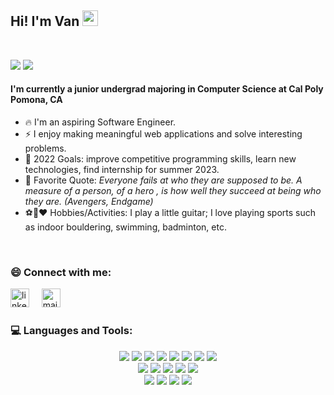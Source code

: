 ## Hi! I'm Van <img src="https://media.giphy.com/media/hvRJCLFzcasrR4ia7z/giphy.gif" width="25px">

<br>

[![](https://img.shields.io/badge/LinkedIn-VanHuynh-blue)](https://www.linkedin.com/in/vanthuynh/)
[![](https://img.shields.io/badge/Email-vthuynh@cpp.edu-red)](mailto:vthuynh@cpp.edu)

#### I'm currently a junior undergrad majoring in Computer Science at Cal Poly Pomona, CA

- 🔥 I'm an aspiring Software Engineer.
- ⚡ I enjoy making meaningful web applications and solve interesting problems.
- 🎯 2022 Goals: improve competitive programming skills, learn new technologies, find internship for summer 2023.
- 🌱 Favorite Quote: _Everyone fails at who they are supposed to be. A measure of a person, of a hero
, is how well they succeed at being who they are. (Avengers, Endgame)_
- ⚽🎸❤️ Hobbies/Activities: I play a little guitar; I love playing sports such as indoor bouldering, swimming, badminton, etc.

<br />

### 😄 Connect with me:

<a href="https://www.linkedin.com/in/vanthuynh/"><img src="https://www.vectorlogo.zone/logos/linkedin/linkedin-icon.svg" width="30px" alt="linkedin"></a>
&nbsp; &nbsp;
<a href="mailto:htvan228@gmail.com"><img src="https://www.vectorlogo.zone/logos/gmail/gmail-icon.svg" width="30px" alt="mail"></a>
&nbsp; &nbsp;

<!-- github stats modal -->
<!-- <p align="center">
  <a href="https://github.com/vanthuynh"><img src="https://github-readme-stats.vercel.app/api?username=vanthuynh&hide_border=true&show_icons=true" alt="vanthuynh's github stats"></a>
</p> -->

### 💻 Languages and Tools:

<p align="center">
<img src="https://img.shields.io/badge/C++-%2300599C.svg?style=flat-square&logo=c%2B%2B&logoColor=white"/>
<img src="https://img.shields.io/badge/Java-%23ED8B00.svg?style=flat-square&logo=java&logoColor=white"/>
<img src="https://img.shields.io/badge/Python-3670A0?style=flat-square&logo=python&logoColor=ffdd54"/>
<img src="https://img.shields.io/badge/HTML5%20-282C34.svg?&style=flat-square&logo=html5&logoColor=red"/>
 <img src="https://img.shields.io/badge/CSS3%20-282C34.svg?&style=flat-square&logo=css3&logoColor=blue"/>
 <img src="https://img.shields.io/badge/Javascript%20-%23323330.svg?&style=flat-square&logo=javascript&logoColor=%23F7DF1E"/>
 <img src="https://img.shields.io/badge/MySQL%20-1C1E24.svg?style=flat-square&logo=mysql&logoColor=white"/>
<img src="https://img.shields.io/badge/MongoDB-%234ea94b.svg?style=flat-square&logo=mongodb&logoColor=white"/><br>
 <img src="https://img.shields.io/badge/React-282C34.svg?style=flat-square&logo=react&logoColor=%2361DAFB"/>
 <img src="https://img.shields.io/badge/Redux-%23593d88.svg?style=flat-square&logo=redux&logoColor=white"/>
 <img src="https://img.shields.io/badge/Sass-hotpink.svg?style=flat-square&logo=SASS&logoColor=white"/>
 <img src="https://img.shields.io/badge/Node.js%20-%2343853D.svg?&style=flat-square&logo=node.js&logoColor=white"/>
 <img src="https://img.shields.io/badge/Git%20-%23323330.svg?&style=flat-square&logo=git&logoColor=red"/> <br>
 <img src="https://img.shields.io/badge/Firebase-%23039BE5.svg?style=flat-square&logo=firebase"/>
 <img src="https://img.shields.io/badge/Unity-%23000000.svg?style=flat-square&logo=unity&logoColor=white"/>
 <img src="https://img.shields.io/badge/C%23-%23239120.svg?style=flat-square&logo=c-sharp&logoColor=white"/>
 <img src="https://img.shields.io/badge/Flask-%23000.svg?style=flat-square&logo=flask&logoColor=white"/>
